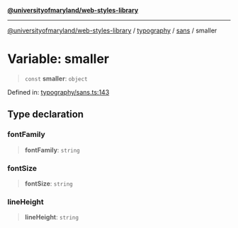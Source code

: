 [**@universityofmaryland/web-styles-library**](../../../../README.md)

***

[@universityofmaryland/web-styles-library](../../../../README.md) / [typography](../../../README.md) / [sans](../README.md) / smaller

# Variable: smaller

> `const` **smaller**: `object`

Defined in: [typography/sans.ts:143](https://github.com/UMD-Digital/design-system/blob/7fa144f196ef5f0ef2b372670136735f5a5c9236/packages/styles/source/typography/sans.ts#L143)

## Type declaration

### fontFamily

> **fontFamily**: `string`

### fontSize

> **fontSize**: `string`

### lineHeight

> **lineHeight**: `string`
